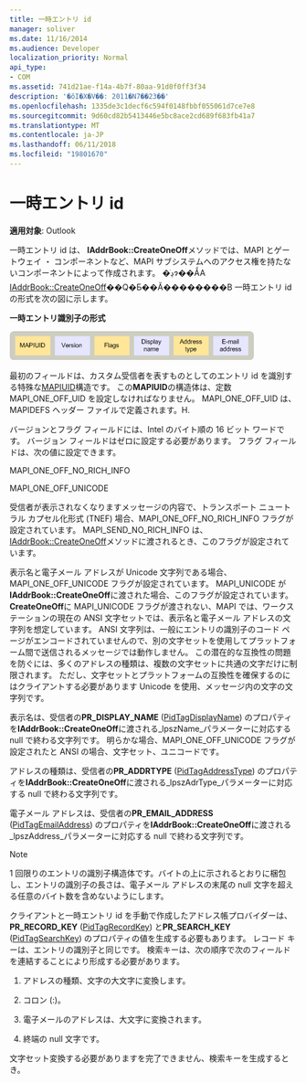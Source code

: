 ```yaml
---
title: 一時エントリ id
manager: soliver
ms.date: 11/16/2014
ms.audience: Developer
localization_priority: Normal
api_type:
- COM
ms.assetid: 741d21ae-f14a-4b7f-80aa-91d0f0ff3f34
description: '�ŏI�X�V��: 2011�N7��23��'
ms.openlocfilehash: 1335de3c1decf6c594f0148fbbf055061d7ce7e8
ms.sourcegitcommit: 9d60cd82b5413446e5bc8ace2cd689f683fb41a7
ms.translationtype: MT
ms.contentlocale: ja-JP
ms.lasthandoff: 06/11/2018
ms.locfileid: "19801670"
---
```

# <a name="one-off-entry-identifiers"></a>一時エントリ id
  
**適用対象**: Outlook 
  
一時エントリ id は、 **IAddrBook::CreateOneOff**メソッドでは、MAPI とゲートウェイ ・ コンポーネントなど、MAPI サブシステムへのアクセス権を持たないコンポーネントによって作成されます。 �ڍׂɂ��ẮA [IAddrBook::CreateOneOff](iaddrbook-createoneoff.md)��Q�Ƃ��Ă��������B 一時エントリ id の形式を次の図に示します。
  
**一時エントリ識別子の形式**
  
![一時エントリの識別子の形式](media/amapi_69.gif "一時エントリの識別子の形式")
  
最初のフィールドは、カスタム受信者を表すものとしてのエントリ id を識別する特殊な[MAPIUID](mapiuid.md)構造です。 この**MAPIUID**の構造体は、定数 MAPI_ONE_OFF_UID を設定しなければなりません。 MAPI_ONE_OFF_UID は、MAPIDEFS ヘッダー ファイルで定義されます。H. 
  
バージョンとフラグ フィールドには、Intel のバイト順の 16 ビット ワードです。 バージョン フィールドはゼロに設定する必要があります。 フラグ フィールドは、次の値に設定できます。
  
MAPI_ONE_OFF_NO_RICH_INFO
  
MAPI_ONE_OFF_UNICODE
  
受信者が表示されなくなりますメッセージの内容で、トランスポート ニュートラル カプセル化形式 (TNEF) 場合、MAPI_ONE_OFF_NO_RICH_INFO フラグが設定されています。 MAPI_SEND_NO_RICH_INFO は、 [IAddrBook::CreateOneOff](iaddrbook-createoneoff.md)メソッドに渡されるとき、このフラグが設定されています。 
  
表示名と電子メール アドレスが Unicode 文字列である場合、MAPI_ONE_OFF_UNICODE フラグが設定されています。 MAPI_UNICODE が**IAddrBook::CreateOneOff**に渡された場合、このフラグが設定されています。 **CreateOneOff**に MAPI_UNICODE フラグが渡されない、MAPI では、ワークステーションの現在の ANSI 文字セットでは、表示名と電子メール アドレスの文字列を想定しています。 ANSI 文字列は、一般にエントリの識別子のコード ページがエンコードされていませんので、別の文字セットを使用してプラットフォーム間で送信されるメッセージでは動作しません。 この潜在的な互換性の問題を防ぐには、多くのアドレスの種類は、複数の文字セットに共通の文字だけに制限されます。 ただし、文字セットとプラットフォームの互換性を確保するのにはクライアントする必要があります Unicode を使用、メッセージ内の文字の文字列です。
  
表示名は、受信者の**PR_DISPLAY_NAME** ([PidTagDisplayName](pidtagdisplayname-canonical-property.md)) のプロパティを**IAddrBook::CreateOneOff**に渡される_lpszName_パラメーターに対応する null で終わる文字列です。 明らかな場合、MAPI_ONE_OFF_UNICODE フラグが設定されたと ANSI の場合、文字セット、ユニコードです。 
  
アドレスの種類は、受信者の**PR_ADDRTYPE** ([PidTagAddressType](pidtagaddresstype-canonical-property.md)) のプロパティを**IAddrBook::CreateOneOff**に渡される_lpszAdrType_パラメーターに対応する null で終わる文字列です。 
  
電子メール アドレスは、受信者の**PR_EMAIL_ADDRESS** ([PidTagEmailAddress](pidtagemailaddress-canonical-property.md)) のプロパティを**IAddrBook::CreateOneOff**に渡される_lpszAddress_パラメーターに対応する null で終わる文字列です。 
  
> [!NOTE]
> 1 回限りのエントリの識別子構造体です。バイトの上に示されるとおりに梱包し、エントリの識別子の長さは、電子メール アドレスの末尾の null 文字を超える任意のバイト数を含めないようにします。 
  
クライアントと一時エントリ id を手動で作成したアドレス帳プロバイダーは、 **PR_RECORD_KEY** ([PidTagRecordKey](pidtagrecordkey-canonical-property.md)) と**PR_SEARCH_KEY** ([PidTagSearchKey](pidtagsearchkey-canonical-property.md)) のプロパティの値を生成する必要もあります。 レコード キーは、エントリの識別子と同じです。 検索キーは、次の順序で次のフィールドを連結することにより形成する必要があります。
  
1. アドレスの種類、文字の大文字に変換します。
    
2. コロン (:)。
    
3. 電子メールのアドレスは、大文字に変換されます。
    
4. 終端の null 文字です。
    
文字セット変換する必要がありますを完了できません、検索キーを生成するとき。
  

